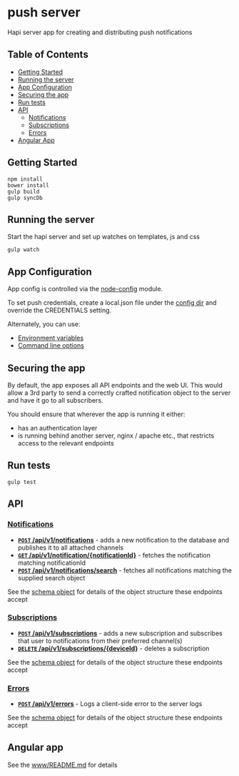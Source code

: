 push server
============

Hapi server app for creating and distributing push notifications

## Table of Contents

* [Getting Started](#getting-started)
* [Running the server](#running-the-server)
* [App Configuration](#app-configuration)
* [Securing the app](#securing-the-app)
* [Run tests](#run-tests)
* [API](#api)
  * [Notifications](#notifications)
  * [Subscriptions](#subscriptions)
  * [Errors](#errors)
* [Angular App](#angular-app)

## Getting Started

```
npm install
bower install
gulp build
gulp syncDb
```

## Running the server

Start the hapi server and set up watches on templates, js and css

```
gulp watch
```

## App Configuration

App config is controlled via the [node-config](https://github.com/lorenwest/node-config) module.

To set push credentials, create a local.json file under the [config dir](/config) and override the CREDENTIALS setting.

Alternately, you can use:
* [Environment variables](https://github.com/lorenwest/node-config/wiki/Environment-Variables)
* [Command line options](https://github.com/lorenwest/node-config/wiki/Command-Line-Overrides)

## Securing the app

By default, the app exposes all API endpoints and the web UI. This would allow a 3rd party to send a correctly crafted notification object to the server and have it go to all subscribers.

You should ensure that wherever the app is running it either:
* has an authentication layer
* is running behind another server, nginx / apache etc., that restricts access to the relevant endpoints

## Run tests

```
gulp test
```

## API

### [Notifications](/routes/notifications)

- [**<code>POST</code> /api/v1/notifications**](/routes/notifications/add_notification.js) - adds a new notification to the database and publishes it to all attached channels
- [**<code>GET</code> /api/v1/notification/{notificationId}**](/routes/notifications/get_notification.js) - fetches the notification matching notificationId
- [**<code>POST</code> /api/v1/notifications/search**](/routes/notifications/get_notifications.js) - fetches all notifications matching the supplied search object

See the [schema object](/routes/notifications/validation.js) for details of the object structure these endpoints accept

### [Subscriptions](/routes/subscriptions)

- [**<code>POST</code> /api/v1/subscriptions**](/routes/subscriptions/add_subscription.js) - adds a new subscription and subscribes that user to notifications from their preferred channel(s)
- [**<code>DELETE</code> /api/v1/subscriptions/{deviceId}**](/routes/subscriptions/delete_subscription.js) - deletes a subscription

See the [schema object](/routes/subscriptions/validation.js) for details of the object structure these endpoints accept

### [Errors](/routes/errors)

- [**<code>POST</code> /api/v1/errors**](/routes/errors/log_error.js) - Logs a client-side error to the server logs

See the [schema object](/routes/errors/validation.js) for details of the object structure these endpoints accept

## Angular app

See the [www/README.md](/www/README.md) for details
